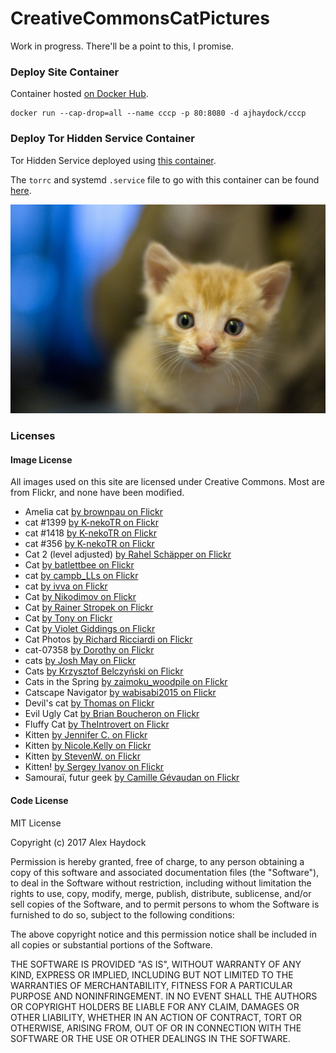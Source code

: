 # CreativeCommonsCatPictures
Work in progress. There'll be a point to this, I promise.

### Deploy Site Container
Container hosted [on Docker Hub](https://hub.docker.com/r/ajhaydock/cccp/).

```
docker run --cap-drop=all --name cccp -p 80:8080 -d ajhaydock/cccp
```

### Deploy Tor Hidden Service Container
Tor Hidden Service deployed using [this container](https://github.com/ajhaydock/TorHiddenService-Docker).

The `torrc` and systemd `.service` file to go with this container can be found [here](https://github.com/ajhaydock/CreativeCommonsCatPictures/blob/master/docker-hiddenservice/).

![kitten](https://github.com/ajhaydock/CreativeCommonsCatPictures/raw/master/kitten.jpg)

### Licenses
#### Image License
All images used on this site are licensed under Creative Commons. Most are from Flickr, and none have been modified.

* Amelia cat [by brownpau on Flickr](https://www.flickr.com/photos/brownpau/14160829306/)
* cat #1399 [by K-nekoTR on Flickr](https://www.flickr.com/photos/105567585@N06/28466850754/)
* cat #1418 [by K-nekoTR on Flickr](https://www.flickr.com/photos/105567585@N06/29842350045/)
* cat #356 [by K-nekoTR on Flickr](https://www.flickr.com/photos/105567585@N06/12374386085/)
* Cat 2 (level adjusted) [by Rahel Schäpper on Flickr](https://www.flickr.com/photos/11000465@N02/1020923340/)
* Cat [by batlettbee on Flickr](https://www.flickr.com/photos/88534689@N08/8726415925/)
* cat [by campb_LLs on Flickr](https://www.flickr.com/photos/n0mi_/6830173403/)
* cat [by ivva on Flickr](https://www.flickr.com/photos/ivva/4646845537/)
* Cat [by Nikodimov on Flickr](https://www.flickr.com/photos/78033337@N00/8312161062/)
* Cat [by Rainer Stropek on Flickr](https://www.flickr.com/photos/rainerstropek/16075613156/)
* Cat [by Tony on Flickr](https://www.flickr.com/photos/zuk0/15218475961/)
* Cat [by Violet Giddings on Flickr](https://www.flickr.com/photos/violetgiddings/31898737835/)
* Cat Photos [by Richard Ricciardi on Flickr](https://www.flickr.com/photos/ricricciardi/9233486351/)
* cat-07358 [by Dorothy on Flickr](https://www.flickr.com/photos/tomatomail/14895989825/)
* cats [by Josh May on Flickr](https://www.flickr.com/photos/chuckles396/4137352612/)
* Cats [by Krzysztof Belczyński on Flickr](https://www.flickr.com/photos/x-oph/6117272430/)
* Cats in the Spring [by zaimoku_woodpile on Flickr](https://www.flickr.com/photos/11250735@N07/8560840635/)
* Catscape Navigator [by wabisabi2015 on Flickr](https://www.flickr.com/photos/necosky/6651575581/)
* Devil's cat [by Thomas on Flickr](https://www.flickr.com/photos/caipirhona/5264164625/)
* Evil Ugly Cat [by Brian Boucheron on Flickr](https://www.flickr.com/photos/bert_m_b/891765178/)
* Fluffy Cat [by TheIntrovert on Flickr](https://www.flickr.com/photos/theintrovert/8669890808/)
* Kitten [by Jennifer C. on Flickr](https://www.flickr.com/photos/29638108@N06/15745379826/)
* Kitten [by Nicole.Kelly on Flickr](https://www.flickr.com/photos/nicolekelly/4671107278/)
* Kitten [by StevenW. on Flickr](https://www.flickr.com/photos/helloeveryone123/6145248102/)
* Kitten! [by Sergey Ivanov on Flickr](https://www.flickr.com/photos/mediumpanda/6157871473/)
* Samouraï, futur geek [by Camille Gévaudan on Flickr](https://www.flickr.com/photos/k-m/4576725680/)

#### Code License
MIT License

Copyright (c) 2017 Alex Haydock

Permission is hereby granted, free of charge, to any person obtaining a copy
of this software and associated documentation files (the "Software"), to deal
in the Software without restriction, including without limitation the rights
to use, copy, modify, merge, publish, distribute, sublicense, and/or sell
copies of the Software, and to permit persons to whom the Software is
furnished to do so, subject to the following conditions:

The above copyright notice and this permission notice shall be included in all
copies or substantial portions of the Software.

THE SOFTWARE IS PROVIDED "AS IS", WITHOUT WARRANTY OF ANY KIND, EXPRESS OR
IMPLIED, INCLUDING BUT NOT LIMITED TO THE WARRANTIES OF MERCHANTABILITY,
FITNESS FOR A PARTICULAR PURPOSE AND NONINFRINGEMENT. IN NO EVENT SHALL THE
AUTHORS OR COPYRIGHT HOLDERS BE LIABLE FOR ANY CLAIM, DAMAGES OR OTHER
LIABILITY, WHETHER IN AN ACTION OF CONTRACT, TORT OR OTHERWISE, ARISING FROM,
OUT OF OR IN CONNECTION WITH THE SOFTWARE OR THE USE OR OTHER DEALINGS IN THE
SOFTWARE.
